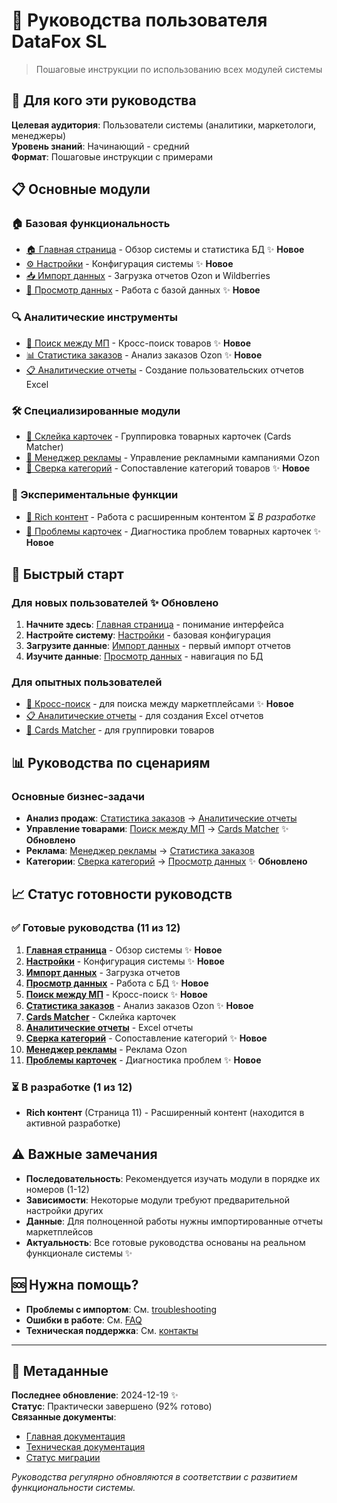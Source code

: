 # 👤 Руководства пользователя DataFox SL

> Пошаговые инструкции по использованию всех модулей системы

## 🎯 Для кого эти руководства

**Целевая аудитория**: Пользователи системы (аналитики, маркетологи, менеджеры)  
**Уровень знаний**: Начинающий - средний  
**Формат**: Пошаговые инструкции с примерами

## 📋 Основные модули

### 🏠 Базовая функциональность
- [🏠 Главная страница](home-dashboard.md) - Обзор системы и статистика БД ✨ **Новое**
- [⚙️ Настройки](settings.md) - Конфигурация системы ✨ **Новое**
- [📥 Импорт данных](data-import.md) - Загрузка отчетов Ozon и Wildberries
- [📖 Просмотр данных](data-viewing.md) - Работа с базой данных ✨ **Новое**

### 🔍 Аналитические инструменты
- [🔎 Поиск между МП](cross-marketplace-search.md) - Кросс-поиск товаров ✨ **Новое**
- [📊 Статистика заказов](order-statistics.md) - Анализ заказов Ozon ✨ **Новое**
- [📋 Аналитические отчеты](analytic-reports.md) - Создание пользовательских отчетов Excel

### 🛠️ Специализированные модули
- [🚧 Склейка карточек](cards-matcher.md) - Группировка товарных карточек (Cards Matcher)
- [🎯 Менеджер рекламы](advertising-manager.md) - Управление рекламными кампаниями Ozon
- [🔄 Сверка категорий](category-comparison.md) - Сопоставление категорий товаров ✨ **Новое**

### 🚧 Экспериментальные функции
- [🚧 Rich контент](rich-content.md) - Работа с расширенным контентом ⏳ *В разработке*
- [🚨 Проблемы карточек](card-problems.md) - Диагностика проблем товарных карточек ✨ **Новое**

## 🚀 Быстрый старт

### Для новых пользователей ✨ **Обновлено**
1. **Начните здесь**: [Главная страница](home-dashboard.md) - понимание интерфейса
2. **Настройте систему**: [Настройки](settings.md) - базовая конфигурация
3. **Загрузите данные**: [Импорт данных](data-import.md) - первый импорт отчетов
4. **Изучите данные**: [Просмотр данных](data-viewing.md) - навигация по БД

### Для опытных пользователей
- [🔎 Кросс-поиск](cross-marketplace-search.md) - для поиска между маркетплейсами ✨ **Новое**
- [📋 Аналитические отчеты](analytic-reports.md) - для создания Excel отчетов
- [🚧 Cards Matcher](cards-matcher.md) - для группировки товаров

## 📊 Руководства по сценариям

### Основные бизнес-задачи
- **Анализ продаж**: [Статистика заказов](order-statistics.md) → [Аналитические отчеты](analytic-reports.md)
- **Управление товарами**: [Поиск между МП](cross-marketplace-search.md) → [Cards Matcher](cards-matcher.md) ✨ **Обновлено**
- **Реклама**: [Менеджер рекламы](advertising-manager.md) → [Статистика заказов](order-statistics.md)
- **Категории**: [Сверка категорий](category-comparison.md) → [Просмотр данных](data-viewing.md) ✨ **Обновлено**

## 📈 Статус готовности руководств

### ✅ Готовые руководства (11 из 12)
1. **[Главная страница](home-dashboard.md)** - Обзор системы ✨ **Новое**
2. **[Настройки](settings.md)** - Конфигурация системы ✨ **Новое**
3. **[Импорт данных](data-import.md)** - Загрузка отчетов
4. **[Просмотр данных](data-viewing.md)** - Работа с БД ✨ **Новое**
5. **[Поиск между МП](cross-marketplace-search.md)** - Кросс-поиск ✨ **Новое**
6. **[Статистика заказов](order-statistics.md)** - Анализ заказов Ozon ✨ **Новое**
7. **[Cards Matcher](cards-matcher.md)** - Склейка карточек
8. **[Аналитические отчеты](analytic-reports.md)** - Excel отчеты
9. **[Сверка категорий](category-comparison.md)** - Сопоставление категорий ✨ **Новое**
10. **[Менеджер рекламы](advertising-manager.md)** - Реклама Ozon
11. **[Проблемы карточек](card-problems.md)** - Диагностика проблем ✨ **Новое**

### ⏳ В разработке (1 из 12)
- **Rich контент** (Страница 11) - Расширенный контент (находится в активной разработке)

## ⚠️ Важные замечания

- **Последовательность**: Рекомендуется изучать модули в порядке их номеров (1-12)
- **Зависимости**: Некоторые модули требуют предварительной настройки других
- **Данные**: Для полноценной работы нужны импортированные отчеты маркетплейсов
- **Актуальность**: Все готовые руководства основаны на реальном функционале системы ✨

## 🆘 Нужна помощь?

- **Проблемы с импортом**: См. [troubleshooting](../support/troubleshooting.md)
- **Ошибки в работе**: См. [FAQ](../support/faq.md)  
- **Техническая поддержка**: См. [контакты](../support/contacts.md)

---

## 📝 Метаданные

**Последнее обновление**: 2024-12-19 ✨  
**Статус**: Практически завершено (92% готово)  
**Связанные документы**: 
- [Главная документация](../README.md)
- [Техническая документация](../technical/README.md)
- [Статус миграции](../migration-status.md)

*Руководства регулярно обновляются в соответствии с развитием функциональности системы.* 
